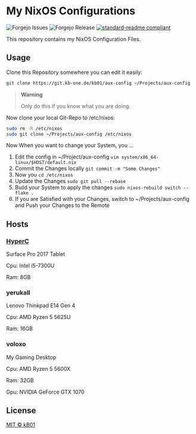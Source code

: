# My NixOS Configurations

![Forgejo Issues](https://img.shields.io/gitea/issues/open/kb01/nix-config?gitea_url=https%3A%2F%2Fgit.kb-one.de)
![Forgejo Release](https://img.shields.io/gitea/v/release/kb01/nix-config?gitea_url=https%3A%2F%2Fgit.kb-one.de)
[![standard-readme compliant](https://img.shields.io/badge/readme%20style-standard-brightgreen.svg?style=flat-square)](https://github.com/RichardLitt/standard-readme)

This repository contains my NixOS Configuration Files.

## Usage
Clone this Repository somewhere you can edit it easily:
```bash
git clone https://git.kb-one.de/kb01/aux-config ~/Projects/aux-config
```

> **Warning**
>
> Only do this if you know what you are doing.

Now clone your local Git-Repo to /etc/nixos:
```bash
sudo rm -R /etc/nixos
sudo git clone ~/Projects/aux-config /etc/nixos
```

Now When you want to change your System, you ...
1. Edit the config in ~/Project/aux-config `vim system/x86_64-linux/$HOST/default.nix`
2. Commit the Changes locally `git commit -m "Some Changes"`
3. Now you `cd /etc/nixos`
4. Update the Changes `sudo git pull --rebase`
5. Build your System to apply the changes `sudo nixos-rebuild switch --flake .`
6. If you are Satisfied with your Changes, switch to ~/Projects/aux-config and Push your Changes to the Remote

## Hosts

### [HyperC](./systems/x86_64-linux/HyperC)
Surface Pro 2017 Tablet

Cpu: Intel i5-7300U

Ram: 8GB

### yerukall
Lenovo Thinkpad E14 Gen 4

Cpu: AMD Ryzen 5 5625U

Ram: 16GB

### voloxo
My Gaming Desktop

Cpu: AMD Ryzen 5 5600X

Ram: 32GB

Gpu: NVIDIA GeForce GTX 1070

## License

[MIT © kB01](../LICENSE)
